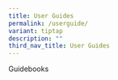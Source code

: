 ```yaml
---
title: User Guides
permalink: /userguide/
variant: tiptap
description: ""
third_nav_title: User Guides
---
```

<p>Guidebooks</p>